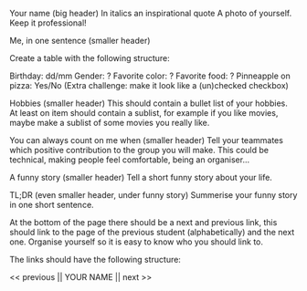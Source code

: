 Your name (big header)
In italics an inspirational quote
A photo of yourself. Keep it professional!

Me, in one sentence (smaller header)

Create a table with the following structure:

Birthday: dd/mm
Gender: ?
Favorite color: ?
Favorite food: ?
Pinneapple on pizza: Yes/No (Extra challenge: make it look like a (un)checked checkbox)

Hobbies (smaller header)
This should contain a bullet list of your hobbies.
At least on item should contain a sublist, for example if you like movies, maybe make a sublist of some movies you really like.

You can always count on me when (smaller header)
Tell your teammates which positive contribution to the group you will make.
This could be technical, making people feel comfortable, being an organiser...

A funny story (smaller header)
Tell a short funny story about your life.

TL;DR (even smaller header, under funny story)
Summerise your funny story in one short sentence.

At the bottom of the page there should be a next and previous link, this should link to the page of the previous student (alphabetically) and the next one.
Organise yourself so it is easy to know who you should link to.

The links should have the following structure:

<< previous || YOUR NAME || next >>